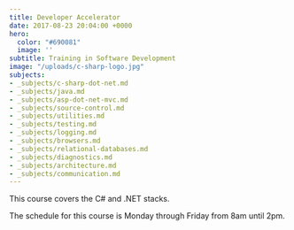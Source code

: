 ```yaml
---
title: Developer Accelerator
date: 2017-08-23 20:04:00 +0000
hero:
  color: "#690081"
  image: ''
subtitle: Training in Software Development
image: "/uploads/c-sharp-logo.jpg"
subjects:
- _subjects/c-sharp-dot-net.md
- _subjects/java.md
- _subjects/asp-dot-net-mvc.md
- _subjects/source-control.md
- _subjects/utilities.md
- _subjects/testing.md
- _subjects/logging.md
- _subjects/browsers.md
- _subjects/relational-databases.md
- _subjects/diagnostics.md
- _subjects/architecture.md
- _subjects/communication.md
---
```

This course covers the C# and .NET stacks.

The schedule for this course is Monday through Friday from 8am until 2pm.
